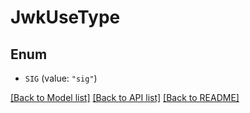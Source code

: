 # JwkUseType

## Enum


* `SIG` (value: `"sig"`)


[[Back to Model list]](../README.md#documentation-for-models) [[Back to API list]](../README.md#documentation-for-api-endpoints) [[Back to README]](../README.md)


